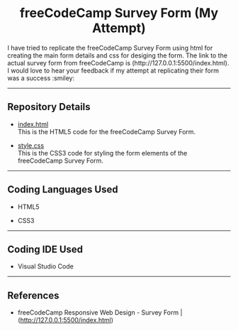 <h1 align="center"> freeCodeCamp Survey Form (My Attempt) </h1>

<p>
  I have tried to replicate the freeCodeCamp Survey Form using html for creating the main form details and css for desiging the form. The link to the actual survey form from freeCodeCamp is (http://127.0.0.1:5500/index.html). I would love to hear your feedback if my attempt at replicating their form was a success :smiley:
</p>

<hr>

<h2> Repository Details </h2>

- [index.html](https://github.com/desireedmello/CodeCampSurveyForm/blob/df3c0b49e48e7884f6b4258770cb51d5393624e9/index.html)<br>
This is the HTML5 code for the freeCodeCamp Survey Form.

- [style.css](https://github.com/desireedmello/CodeCampSurveyForm/blob/df3c0b49e48e7884f6b4258770cb51d5393624e9/styles.css)<br>
This is the CSS3 code for styling the form elements of the freeCodeCamp Survey Form.

<hr>

<h2>Coding Languages Used</h2>

- HTML5

- CSS3

<hr>

<h2>Coding IDE Used</h2>

- Visual Studio Code

<hr>

<h2>References</h2>

- freeCodeCamp Responsive Web Design - Survey Form | (http://127.0.0.1:5500/index.html)
